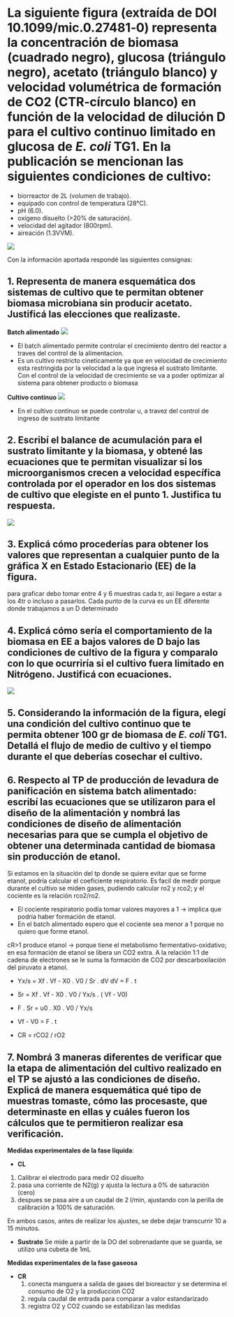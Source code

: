 # La siguiente figura (extraída de DOI 10.1099/mic.0.27481‐0) representa la concentración de biomasa (cuadrado negro), glucosa (triángulo negro), acetato (triángulo blanco) y velocidad volumétrica de formación de CO2 (CTR‐círculo blanco) en función de la velocidad de dilución D para el cultivo continuo limitado en glucosa de *E. coli* TG1. En la publicación se mencionan las siguientes condiciones de cultivo:

- biorreactor de 2L (volumen de trabajo).
- equipado con control de temperatura (28°C).
- pH (6.0).
- oxígeno disuelto (>20% de saturación).
- velocidad del agitador (800rpm).
- aireación (1.3VVM).

![](https://i.imgur.com/RERlydT.png)

Con la información aportada respondé las siguientes consignas:

## 1. Representa de manera esquemática dos sistemas de cultivo que te permitan obtener biomasa microbiana sin producir acetato. Justificá las elecciones que realizaste.

**Batch alimentado**
   ![](https://i.imgur.com/kWWnFtF.png)

- El batch alimentado permite controlar el crecimiento dentro del reactor a traves del control de la alimentacion.
- Es un cultivo restricto cineticamente ya que en velocidad de crecimiento esta restringida por la velocidad a la que ingresa el sustrato limitante. Con el control de la velocidad de crecimiento se va a poder optimizar al sistema para obtener producto o biomasa

**Cultivo continuo**
![](https://i.imgur.com/rySWgR9.png)
- En el cultivo continuo se puede controlar u, a travez del control de ingreso de sustrato limitante

## 2. Escribí el balance de acumulación para el sustrato limitante y la biomasa, y obtené las ecuaciones que te permitan visualizar si los microorganismos crecen a velocidad específica controlada por el operador en los dos sistemas de cultivo que elegiste en el punto 1. Justifica tu respuesta.

![](https://i.imgur.com/FJF01r1.png)

## 3. Explicá cómo procederías para obtener los valores que representan a cualquier punto de la gráfica X en Estado Estacionario (EE) de la figura.

para graficar debo tomar entre 4 y 6 muestras cada tr, asi llegare a estar a los 4tr o incluso a pasarlos. Cada punto de la curva es un EE diferente donde trabajamos a un D determinado

## 4. Explicá cómo sería el comportamiento de la biomasa en EE a bajos valores de D bajo las condiciones de cultivo de la figura y comparalo con lo que ocurriría si el cultivo fuera limitado en Nitrógeno. Justificá con ecuaciones.

![](https://i.imgur.com/kYLHfbD.jpg)

## 5. Considerando la información de la figura, elegí una condición del cultivo continuo que te permita obtener 100 gr de biomasa de *E. coli* TG1. Detallá el flujo de medio de cultivo y el tiempo durante el que deberías cosechar el cultivo.

## 6. Respecto al TP de producción de levadura de panificación en sistema batch alimentado: escribí las ecuaciones que se utilizaron para el diseño de la alimentación y nombrá las condiciones de diseño de alimentación necesarias para que se cumpla el objetivo de obtener una determinada cantidad de biomasa sin producción de etanol.

Si estamos en la situación del tp donde se quiere evitar que se forme etanol, podría calcular el coeficiente respiratorio. Es facil de medir porque durante el cultivo se miden gases, pudiendo calcular ro2 y rco2; y el cociente es la relación rco2/ro2.

- El cociente respiratorio podía tomar valores mayores a 1 → implica que podría haber formación de etanol.
- En el batch alimentado espero que el cociente sea menor a 1 porque no quiero que forme etanol.

cR>1 produce etanol → porque tiene el metabolismo fermentativo-oxidativo; en esa formación de etanol se libera un CO2 extra. A la relación 1:1 de cadena de electrones se le suma la formación de CO2 por descarboxilación del piruvato a etanol.

- Yx/s = Xf . Vf - X0 . V0 / Sr . dV
  dV = F . t

- Sr = Xf . Vf - X0 . V0 / Yx/s . ( Vf - V0)
- F . Sr = u0 . X0 . V0 / Yx/s
- Vf - V0 = F . t
- CR = rCO2 / rO2

## 7. Nombrá 3 maneras diferentes de verificar que la etapa de alimentación del cultivo realizado en el TP se ajustó a las condiciones de diseño. Explicá de manera esquemática qué tipo de muestras tomaste, cómo las procesaste, que determinaste en ellas y cuáles fueron los cálculos que te permitieron realizar esa verificación.

**Medidas experimentales de la fase liquida**:
- **CL**
1. Calibrar el electrodo para medir O2 disuelto 
2. pasa una corriente de N2(g) y ajusta la lectura a 0% de saturación (cero)
3. despues se pasa aire a un caudal de 2 l/min, ajustando con la perilla de calibración a 100% de saturación. 

En ambos casos, antes de realizar los ajustes, se debe dejar transcurrir 10 a 15 minutos.

- **Sustrato**
	Se mide a partir de la DO del sobrenadante que se guarda, se utilizo una cubeta de 1mL


**Medidas experimentales de la fase gaseosa**
- **CR**
	1. conecta manguera a salida de gases del bioreactor y se determina el consumo de O2 y la produccion CO2
	2. regula caudal de entrada para comparar a valor estandarizado
	3. registra O2 y CO2 cuando se estabilizan las medidas

